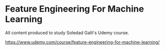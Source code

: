 # Feature Engineering For Machine Learning

All content produced to study Soledad Galli's Udemy course.

https://www.udemy.com/course/feature-engineering-for-machine-learning/
